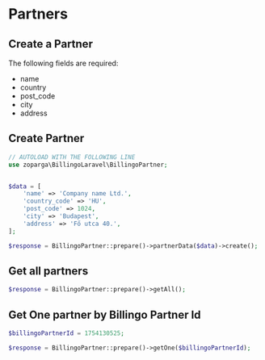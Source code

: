 # Partners


## Create a Partner

The following fields are required:
- name
- country
- post_code
- city
- address


## Create Partner

```php
// AUTOLOAD WITH THE FOLLOWING LINE
use zoparga\BillingoLaravel\BillingoPartner;
```

```php

$data = [
    'name' => 'Company name Ltd.',
    'country_code' => 'HU',
    'post_code' => 1024,
    'city' => 'Budapest',
    'address' => 'Fő utca 40.',
];

$response = BillingoPartner::prepare()->partnerData($data)->create();
```

## Get all partners

```php 
$response = BillingoPartner::prepare()->getAll();
```

## Get One partner by Billingo Partner Id

```php
$billingoPartnerId = 1754130525;

$response = BillingoPartner::prepare()->getOne($billingoPartnerId);
```
